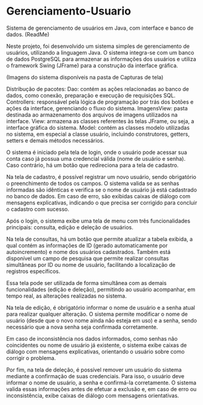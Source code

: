 # Gerenciamento-Usuario
Sistema de gerenciamento de usuários em Java, com interface e banco de dados. (ReadMe)

Neste projeto, foi desenvolvido um sistema simples de gerenciamento de usuários, utilizando a linguagem Java. O sistema integra-se com um banco de dados PostgreSQL para armazenar as informações dos usuários e utiliza o framework Swing (JFrame) para a construção da interface gráfica.

(Imagens do sistema disponíveis na pasta de Capturas de tela)

Distribução de pacotes:
Dao: contém as ações relacionadas ao banco de dados, como conexão, preparação e execução de requisições SQL.
Controllers: responsável pela lógica de programação por trás dos botões e ações da interface, gerenciando o fluxo do sistema.
ImagensView: pasta destinada ao armazenamento dos arquivos de imagens utilizados na interface.
View: armazena as classes referentes às telas JFrame, ou seja, a interface gráfica do sistema.
Model: contém as classes modelo utilizadas no sistema, em especial a classe usuário, incluindo construtores, getters, setters e demais métodos necessários.

O sistema é iniciado pela tela de login, onde o usuário pode acessar sua conta caso já possua uma credencial válida (nome de usuário e senha). Caso contrário, há um botão que redireciona para a tela de cadastro.

Na tela de cadastro, é possível registrar um novo usuário, sendo obrigatório o preenchimento de todos os campos. O sistema valida se as senhas informadas são idênticas e verifica se o nome de usuário já está cadastrado no banco de dados. Em caso de erro, são exibidas caixas de diálogo com mensagens explicativas, indicando o que precisa ser corrigido para concluir o cadastro com sucesso.

Após o login, o sistema exibe uma tela de menu com três funcionalidades principais: consulta, edição e deleção de usuários.

Na tela de consultas, há um botão que permite atualizar a tabela exibida, a qual contém as informações de ID (gerado automaticamente por autoincremento) e nome dos usuários cadastrados. Também está disponível um campo de pesquisa que permite realizar consultas simultâneas por ID ou nome de usuário, facilitando a localização de registros específicos.

Essa tela pode ser utilizada de forma simultânea com as demais funcionalidades (edição e deleção), permitindo ao usuário acompanhar, em tempo real, as alterações realizadas no sistema.

Na tela de edição, é obrigatório informar o nome de usuário e a senha atual para realizar qualquer alteração. O sistema permite modificar o nome de usuário (desde que o novo nome ainda não esteja em uso) e a senha, sendo necessário que a nova senha seja confirmada corretamente.

Em caso de inconsistência nos dados informados, como senhas não coincidentes ou nome de usuário já existente, o sistema exibe caixas de diálogo com mensagens explicativas, orientando o usuário sobre como corrigir o problema.

Por fim, na tela de deleção, é possível remover um usuário do sistema mediante a confirmação de suas credenciais. Para isso, o usuário deve informar o nome de usuário, a senha e confirmá-la corretamente. O sistema valida essas informações antes de efetuar a exclusão e, em caso de erro ou inconsistência, exibe caixas de diálogo com mensagens orientativas.
